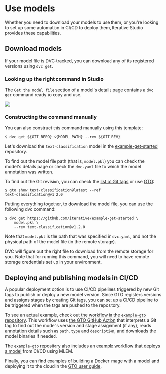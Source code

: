 # Use models

Whether you need to download your models to use them, or you're looking to set
up some automation in CI/CD to deploy them, Iterative Studio provides these
capabilities.

## Download models

If your model file is DVC-tracked, you can download any of its registered
versions using `dvc get`.

### Looking up the right command in Studio

The `Get the model file` section of a model's details page contains a `dvc get`
command ready to copy and use.

![](/img/mr-dvc-get.png)

### Constructing the command manually

You can also construct this command manually using this template:

```cli
$ dvc get ${GIT_REPO} ${MODEL_PATH} --rev ${GIT_REV}
```

Let's download the `text-classification` model in the
[example-get-started](https://github.com/iterative/example-get-started)
repository.

To find out the model file path (that is, `model.pkl`) you can check the model's
details page or check the `dvc.yaml` file to which the model annotation was
written.

To find out the Git revision, you can check the
[list of Git tags](https://github.com/iterative/example-get-started/tags) or use
[GTO](/doc/gto/command-reference/show/):

```cli
$ gto show text-classification@latest --ref
text-classification@v1.2.0
```

Putting everything together, to download the model file, you can use the
following dvc command:

```cli
$ dvc get https://github.com/iterative/example-get-started \
    model.pkl \
    --rev text-classification@v1.2.0
```

Note that `model.pkl` is the path that was specified in `dvc.yaml`, and not the
physical path of the model file (in the remote storage).

DVC will figure out the right file to download from the remote storage for you.
Note that for running this command, you will need to have remote storage
credentials set up in your environment.

## Deploying and publishing models in CI/CD

A popular deployment option is to use CI/CD pipelines triggered by new Git tags
to publish or deploy a new model version. Since GTO registers versions and
assigns stages by creating Git tags, you can set up a CI/CD pipeline to be
triggered when the tags are pushed to the repository.

To see an actual example, check out
[the workflow in the `example-gto` repository](https://github.com/iterative/example-gto/blob/main/.github/workflows/gto-act-on-tags.yml).
This workflow uses
[the GTO GitHub Action](https://github.com/iterative/gto-action) that interprets
a Git tag to find out the model's version and stage assignment (if any), reads
annotation details such as `path`, `type` and `description`, and downloads the
model binaries if needed.

The `example-gto` repository also includes an
[example workflow that deploys a model](https://github.com/iterative/example-gto/blob/mlem/.github/workflows/deploy-model-with-mlem.yml)
from CI/CD using MLEM.

Finally, you can find examples of building a Docker image with a model and
deploying it to the cloud in the
[GTO user guide](/doc/gto/user-guide#acting-on-new-registrations-and-assignments).
